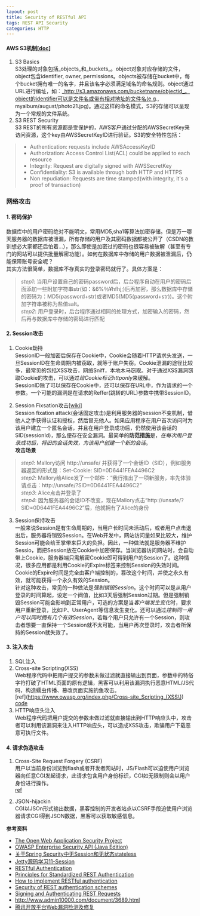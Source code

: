 ```yaml
---
layout: post
title: Security of RESTful API
tags: REST API Security
categories: HTTP
---
```

#### AWS S3机制[[doc](http://docs.aws.amazon.com/AmazonS3/latest/dev/RESTAuthentication.html)]
1. S3 Basics  
S3处理的对象包括_objects_和_buckets_。object对象对应存储的文件，object包含identifier, owner, permissions。objects被存储在bucket中，每个bucket拥有唯一的名字，并且该名字必须满足域名的命名规则。object通过URL进行编址，如：_http://s3.amazonaws.com/bucketname/objectid_。object的identifier可以是文件名或带有相对地址的文件名(e.g., myalbum/august/photo21.jpg)。通过这样的命名模式，S3的存储可以呈现为一个常规的文件系统。
2. S3 REST Security  
S3 REST的所有资源都是受保护的，AWS客户通过分配的AWSSecretKey来访问资源，这个key由AWSSecretKeyID进行验证。S3的安全特性包括：
>- Authentication: requests include AWSAccessKeyID
>- Authorization: Access Control List(ACL) could be applied to each resource
>- Integrity: Request are digitally signed with AWSSecretKey
>- Confidentiality: S3 is available through both HTTP and HTTPS
>- Non repudiation: Requests are time stamped(with integrity, it's a proof of transaction)

### 网络攻击
#### 1. 密码保护
数据库中的用户密码绝对不能明文，常用MD5,sha1等算法加密存储。但是万一哪天服务器的数据库被泄漏，所有存储的用户及其密码数据都被公开了（CSDN的教训想必大家都还后怕着...），那么即使是加密过的密码也很容易被破解（甚至有专门的网站可以提供批量解密功能）。如何在数据库中存储的用户数据被泄漏后，仍能保障账号安全呢？  
其实方法很简单，数据库不存真实的登录密码就行了。具体方案是：  
>_step1_: 当用户设置自己的密码password后，后台程序自动在用户的密码后面添加一些附加字符串str(如：&6%％¥hfhj;)后再加密，那么数据库中存储的密码为：MD5(password+str)或者MD5(MD5(password+str))。这个附加字符串被称为盐值salt。  
>_step2_: 用户登录时，后台程序通过相同的处理方式，加密输入的密码，然后再与数据库中存储的密码进行匹配  

#### 2. Session攻击
1. Cookie劫持  
SessionID一般加密后保存在Cookie中，Cookie会随着HTTP请求头发送，一旦SessionID在生命周期内被窃取，就等于账户失窃。Cookie泄漏的途径比较多，最常见的包括XSS攻击，网络Sniff，本地木马窃取。对于通过XSS漏洞窃取Cookie的攻击，可以通过*给Cookie标记httponly*来缓解。  
SessionID除了可以保存在Cookie中，还可以保存在URL中，作为请求的一个参数。一个可能的漏洞是在请求的Reffer(跳转的URL)参数中携带SessionID。

2. Session Fixsation攻击[[wiki](http://en.wikipedia.org/wiki/Session_fixation)]  
Session fixation attack(会话固定攻击)是利用服务器的session不变机制，借他人之手获得认证和授权，然后冒充他人。如果应用程序在用户首次访问时为该用户建立一个匿名会话，并且在用户登录成功后，仍然使用该会话的SID(sessionId)，那么便存在安全漏洞。最简单的**防范措施**是，*在每次用户登录成功后，将旧的会话失效，为该用户创建一个新的会话*。  
**攻击场景**    
>_step1_: Mallory访问 http://unsafe/ 并获得了一个会话ID（SID），例如服务器返回的形式是：Set-Cookie: SID=0D6441FEA4496C2  
>_step2_: Mallory给Alice发了一个邮件：“我行推出了一项新服务，率先体验请点击：http://unsafe/?SID=0D6441FEA4496C2”  
>_step3_: Alice点击并登录了  
>_step4_: 因为服务器的会话ID不改变，现在Mallory点击“http://unsafe/?SID=0D6441FEA4496C2”后，他就拥有了Alice的身份    

3. Session保持攻击  
一般来说Session是有生命周期的，当用户长时间未活动后，或者用户点击退出后，服务器将销毁Session。在Web开发中，网站访问量如果比较大，维护Session可能会给王掌带来巨大的负担。因此，一种做法就是服务器不维护Sessio，而把Session放在Cookie中加密保存。当浏览器访问网站时，会自动带上Cookie，服务器端只需解密Cookie即可得到用户的Session了。这种情况，很多应用都是利用Cookie的Expire标签来控制Session的失效时间。Cookie的Expire时间是完全由客户端控制的，篡改这个时间，并使之永久有效，就可能获得一个永久有效的Session。  
针对这种攻击，常见的一种做法是*强制销毁Session*。这个时间可以是从用户登录的时间算起，设定一个阀值，比如3天后强制Session过期。但是强制销毁Session可能会影响到正常用户，可选的方案是当*客户端发生变化*时，要求用户重新登录，比如IP、UserAgent等信息发生变化。还可以通过*控制同一用户可以同时拥有几个有效Session*，若每个用户只允许有一个Session，则攻击者想要一直保持一个Session就不太可能，当用户再次登录时，攻击者所保持的Session就失效了。


#### 3. 注入攻击
1. SQL注入  
2. Cross-site Scripting(XSS)  
Web程序代码中把用户提交的参数未做过滤就直接输出到页面，参数中的特俗字符打破了HTML页面的原有逻辑，黑客可以利用该漏洞执行恶意HTML/JS代码，构造蠕虫传播、篡改页面实施钓鱼攻击。  
[ref](https://www.owasp.org/index.php/Cross-site_Scripting_(XSS\))   [code](https://code.google.com/p/owasp-esapi-java/source/browse/trunk/src/main/java/org/owasp/esapi/codecs/)
3. HTTP响应头注入  
Web程序代码把用户提交的参数未做过滤就直接输出到HTTP响应头中，攻击者可以利用该漏洞来注入HTTP响应头，可以造成XSS攻击，欺骗用户下载恶意可执行文件。

#### 4. 请求伪造攻击
1. Cross-Site Request Forgery (CSRF)  
用户以当前身份浏览到flash或者开发者网站时，JS/Flash可以迫使用户浏览器向任意CGI发起请求，此请求包含用户身份标识，CGI如无限制则会以用户身份进行操作。  
[ref](https://www.owasp.org/index.php/Cross-Site_Request_Forgery_\(CSRF\)_Prevention_Cheat_Sheet)

2. JSON-hijackin  
CGI以JSOn形式输出数据，黑客控制的开发者站点以CSRF手段迫使用户浏览器请求CGI得到JSON数据，黑客可以获取敏感信息。

**参考资料**  
- [The Open Web Application Security Project](https://www.owasp.org/index.php/About_OWASP)
- [OWASP Enterprise Security API (Java Edition)](https://code.google.com/p/owasp-esapi-java/source/browse/trunk/src/#src%2Fmain%2Fjava%2Forg%2Fowasp%2Fesapi%2Fcodecs%253Fstate%253Dclosed)
- [关于Spring Security中无Session和无状态stateless](http://www.cnblogs.com/Mainz/p/3230077.html)
- [Jetty源码学习11-Session](http://my.oschina.net/tryUcatchUfinallyU/blog/113350)
- [RESTful Authentication](http://stackoverflow.com/questions/319530/restful-authentication)
- [Principles for Standardized REST Authentication](http://broadcast.oreilly.com/2009/12/principles-for-standardized-rest-authentication.html)
- [How to implement RESTful authentication](http://blog.synopse.info/post/2011/05/24/How-to-implement-RESTful-authentication)
- [Security of REST authentication schemes](http://stackoverflow.com/questions/454355/security-of-rest-authentication-schemes)
- [Signing and Authenticating REST Requests](http://docs.aws.amazon.com/AmazonS3/latest/dev/RESTAuthentication.html)
- <http://www.admin10000.com/document/3689.html>
- [腾讯开放平台Web漏洞检测及修复](http://wiki.open.qq.com/wiki/Web漏洞检测及修复)